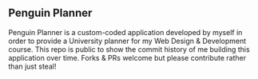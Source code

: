 ## Penguin Planner

Penguin Planner is a custom-coded application developed by myself in order to provide a University planner for my Web Design & Development course.
This repo is public to show the commit history of me building this application over time. Forks & PRs welcome but please contribute rather than just steal!
